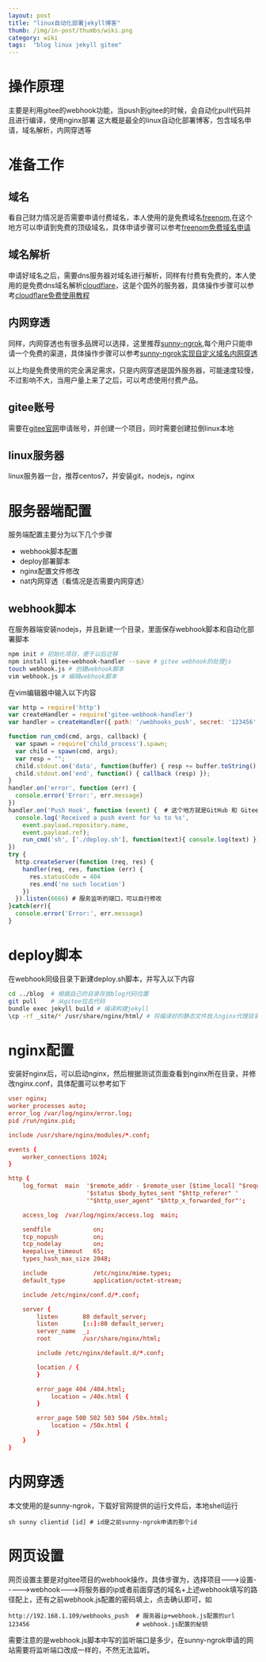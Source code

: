 ```yaml
---
layout: post 
title: "linux自动化部署jekyll博客"
thumb: /img/in-post/thumbs/wiki.png
category: wiki
tags:  "blog linux jekyll gitee"
---
```

# 操作原理
主要是利用gitee的webhook功能，当push到gitee的时候，会自动化pull代码并且进行编译，使用nginx部署
这大概是最全的linux自动化部署博客，包含域名申请，域名解析，内网穿透等

# 准备工作
## 域名
看自己财力情况是否需要申请付费域名，本人使用的是免费域名[freenom](https://my.freenom.com/clientarea.php?managedns=znan.ml&domainid=1081098348),在这个地方可以申请到免费的顶级域名，具体申请步骤可以参考[freenom免费域名申请](https://blog.csdn.net/chen_jianjian/article/details/90636901)

## 域名解析
申请好域名之后，需要dns服务器对域名进行解析，同样有付费有免费的，本人使用的是免费dns域名解析[cloudflare](https://dash.cloudflare.com/511a2d53a15dac8da591e7fc69bc63d5/znan.ml)，这是个国外的服务器，具体操作步骤可以参考[cloudflare免费使用教程](https://www.jianshu.com/p/1e73c2d66ac8)

## 内网穿透
同样，内网穿透也有很多品牌可以选择，这里推荐[sunny-ngrok](http://www.ngrok.cc/),每个用户只能申请一个免费的渠道，具体操作步骤可以参考[sunny-ngrok实现自定义域名内网穿透](https://www.jianshu.com/p/6d119658a8b3)

以上均是免费使用的完全满足需求，只是内网穿透是国外服务器，可能速度较慢，不过影响不大，当用户量上来了之后，可以考虑使用付费产品。

## gitee账号
需要在[gitee官网](https://gitee.com/)申请账号，并创建一个项目，同时需要创建拉倒linux本地

## linux服务器
linux服务器一台，推荐centos7，并安装git，nodejs，nginx

# 服务器端配置
服务端配置主要分为以下几个步骤
- webhook脚本配置
- deploy部署脚本
- nginx配置文件修改
- nat内网穿透（看情况是否需要内网穿透）

## webhook脚本
在服务器端安装nodejs，并且新建一个目录，里面保存webhook脚本和自动化部署脚本
```bash
npm init # 初始化项目，便于以后迁移
npm install gitee-webhook-handler --save # gitee webhook的处理js
touch webhook.js # 创建webhook脚本
vim webhook.js # 编辑webhook脚本
```

在vim编辑器中输入以下内容
```javascript
var http = require('http')
var createHandler = require('gitee-webhook-handler')
var handler = createHandler({ path: '/webhooks_push', secret: '123456' })# post 所需要用到的秘钥

function run_cmd(cmd, args, callback) {
  var spawn = require('child_process').spawn;
  var child = spawn(cmd, args);
  var resp = "";
  child.stdout.on('data', function(buffer) { resp += buffer.toString(); });
  child.stdout.on('end', function() { callback (resp) });
}
handler.on('error', function (err) {
  console.error('Error:', err.message)
})
handler.on('Push Hook', function (event) {  # 这个地方就是GitHub 和 Gitee 不一样的地方，需要注意
  console.log('Received a push event for %s to %s',
    event.payload.repository.name,
    event.payload.ref);
    run_cmd('sh', ['./deploy.sh'], function(text){ console.log(text) });# 需要执行的脚本位置
})
try {
  http.createServer(function (req, res) {
    handler(req, res, function (err) {
      res.statusCode = 404
      res.end('no such location')
    })
  }).listen(6666) # 服务监听的端口，可以自行修改
}catch(err){
  console.error('Error:', err.message)
}
```

# deploy脚本
在webhook同级目录下新建deploy.sh脚本，并写入以下内容
```bash
cd ../blog  # 根据自己的目录存放blog代码位置
git pull    # 从gitee拉去代码
bundle exec jekyll build # 编译构建jekyll
\cp -rf _site/* /usr/share/nginx/html/ # 将编译好的静态文件放入nginx代理目录
```

# nginx配置
安装好nginx后，可以启动nginx，然后根据测试页面查看到nginx所在目录，并修改nginx.conf，具体配置可以参考如下
```conf
user nginx;
worker_processes auto;
error_log /var/log/nginx/error.log;
pid /run/nginx.pid;

include /usr/share/nginx/modules/*.conf;

events {
    worker_connections 1024;
}

http {
    log_format  main  '$remote_addr - $remote_user [$time_local] "$request" '
                      '$status $body_bytes_sent "$http_referer" '
                      '"$http_user_agent" "$http_x_forwarded_for"';

    access_log  /var/log/nginx/access.log  main;

    sendfile            on;
    tcp_nopush          on;
    tcp_nodelay         on;
    keepalive_timeout   65;
    types_hash_max_size 2048;

    include             /etc/nginx/mime.types;
    default_type        application/octet-stream;

    include /etc/nginx/conf.d/*.conf;

    server {
        listen       80 default_server;
        listen       [::]:80 default_server;
        server_name  _;
        root         /usr/share/nginx/html;

        include /etc/nginx/default.d/*.conf;

        location / {
        }

        error_page 404 /404.html;
            location = /40x.html {
        }

        error_page 500 502 503 504 /50x.html;
            location = /50x.html {
        }
    }
}
```
# 内网穿透
本文使用的是sunny-ngrok，下载好官网提供的运行文件后，本地shell运行
```shell
sh sunny clientid [id] # id是之前sunny-ngrok申请的那个id
```
# 网页设置
网页设置主要是对gitee项目的webhook操作，具体步骤为，选择项目--->设置----->webhook--->将服务器的ip或者前面穿透的域名+上述webhook填写的路径配上，还有之前webhook.js配置的密码填上，点击确认即可，如
```shell
http://192.168.1.109/webhooks_push  # 服务器ip+webhook.js配置的url
123456                              # webhook.js配置的秘钥
```
需要注意的是webhook.js脚本中写的监听端口是多少，在sunny-ngrok申请的网站需要将监听端口改成一样的，不然无法监听。
